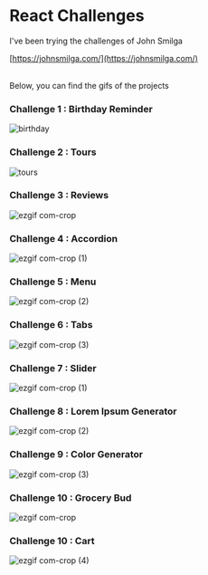 # React Challenges

I've been trying the challenges of John Smilga

[https://johnsmilga.com/](https://johnsmilga.com/)

<br>
Below, you can find the gifs of the projects

### Challenge 1 : Birthday Reminder

![birthday](https://github.com/themertcankaya/pokemons/assets/123226376/c9cce4ba-cbb4-4bbb-a860-2cc9c44e43fd)

### Challenge 2 : Tours

![tours](https://github.com/themertcankaya/pokemons/assets/123226376/2e6d4d6e-68b4-4632-8b9a-e36c6a6f6c63)

### Challenge 3 : Reviews

![ezgif com-crop](https://github.com/themertcankaya/pokemons/assets/123226376/9e342bd2-8f3a-420b-9553-1bd60ee7f018)

### Challenge 4 : Accordion

![ezgif com-crop (1)](https://github.com/themertcankaya/pokemons/assets/123226376/ff373411-8adb-40cf-a157-8c18d54bd2de)

### Challenge 5 : Menu

![ezgif com-crop (2)](https://github.com/themertcankaya/pokemons/assets/123226376/679bfd69-cbeb-4f79-ae08-4a8044de59e1)

### Challenge 6 : Tabs

![ezgif com-crop (3)](https://github.com/themertcankaya/pokemons/assets/123226376/adaf0bc1-d727-4d9d-b147-6ee483f80276)

### Challenge 7 : Slider

![ezgif com-crop (1)](https://github.com/themertcankaya/pokemons/assets/123226376/80359cbe-5adb-42fc-b9ce-8c50e191b506)

### Challenge 8 : Lorem Ipsum Generator

![ezgif com-crop (2)](https://github.com/themertcankaya/pokemons/assets/123226376/218a5174-e094-4a81-8649-176476034b37)

### Challenge 9 : Color Generator

![ezgif com-crop (3)](https://github.com/themertcankaya/pokemons/assets/123226376/f5c30654-37b3-4c2c-bedd-190ecc7f8eef)

### Challenge 10 : Grocery Bud

![ezgif com-crop](https://github.com/themertcankaya/pokemons/assets/123226376/cc322aaa-90eb-4169-8a92-8fbc197e3eb4)

### Challenge 10 : Cart

![ezgif com-crop (4)](https://github.com/Asabeneh/30-Days-Of-JavaScript/assets/123226376/f80ee951-4887-4fdf-a41b-b5b1dd23f2e0)
